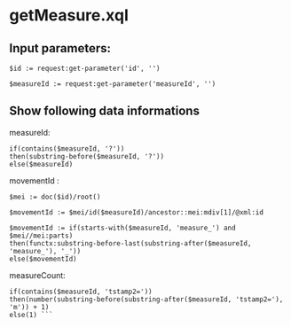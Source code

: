 # getMeasure.xql
## Input parameters:
```
$id := request:get-parameter('id', '')

$measureId := request:get-parameter('measureId', '')
```
## Show following data informations
measureId:
```
if(contains($measureId, '?'))
then(substring-before($measureId, '?'))
else($measureId)
```

movementId :
```
$mei := doc($id)/root()

$movementId := $mei/id($measureId)/ancestor::mei:mdiv[1]/@xml:id

$movementId := if(starts-with($measureId, 'measure_') and $mei//mei:parts)
then(functx:substring-before-last(substring-after($measureId, 'measure_'), '_'))
else($movementId)
```

measureCount:
```
if(contains($measureId, 'tstamp2='))
then(number(substring-before(substring-after($measureId, 'tstamp2='), 'm')) + 1)
else(1) ```


